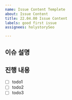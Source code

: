 ```yaml
---
name: Issue Content Templete
about: Issue Content
title: 22.04.00 Issue Content
labels: good first issue
assignees: holystorySeo

---
```


## 이슈 설명

>

## 진행 내용
-[ ] todo1
-[ ] todo2
-[ ] todo3

